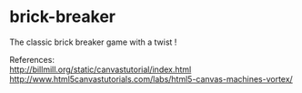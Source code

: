 # brick-breaker
The classic brick breaker game with a twist !


References: <br/>
http://billmill.org/static/canvastutorial/index.html <br/>
http://www.html5canvastutorials.com/labs/html5-canvas-machines-vortex/

